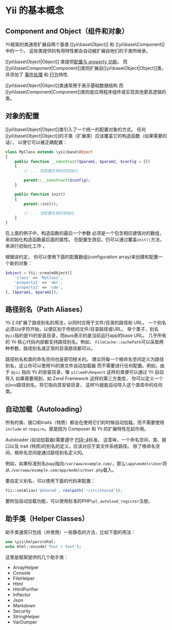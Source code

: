 Yii 的基本概念
=====================


Component and Object（组件和对象）
--------------------

Yii框架的类通常扩展自两个基类 [[yii\base\Object]] 和 [[yii\base\Component]] 中的一个。
这些类提供的有用特性都会自动被扩展自他们的子类所继承。

[[yii\base\Object|Object]] 类提供[配置与 *property* 功能](../api/base/Object.md)。
而[[yii\base\Component|Component]]类则扩展自[[yii\base\Object|Object]]类，并添加了
[事件处理](events.md) 和 [行为](behaviors.md)特性.

[[yii\base\Object|Object]]类通常用于表示基础数据结构
而[[yii\base\Component|Component]]类则是应用程序组件或实现其他更高逻辑的类。


对象的配置
--------------------

[[yii\base\Object|Object]]类引入了一个统一的配置对象的方式。
任何[[yii\base\Object|Object]]的子类（扩展类）应该覆盖它的构造函数（如果需要的话），
以使它可以被正确配置：

```php
class MyClass extends \yii\base\Object
{
    public function __construct($param1, $param2, $config = [])
    {
        // ... 在配置生效前的初始化

        parent::__construct($config);
    }

    public function init()
    {
        parent::init();

        // ... 在配置生效后初始化
    }
}
```

在上面的例子中，构造函数的最后一个参数
必须是一个包含相应键值对的数组，来初始化构造函数最后面的属性。
在配置生效后，仍可以通过覆盖`init()`方法，来进行初始化工作
。

根据该约定，
你可以使用下面的配置数组(configuration array)来创建和配置一个新的对象：

```php
$object = Yii::createObject([
    'class' => 'MyClass',
    'property1' => 'abc',
    'property2' => 'cde',
], [$param1, $param2]);
```


路径别名（Path Aliases）
------------

Yii 2.0扩展了路径别名的用法，以同时应用于文件/目录的路径和 URL。
一个别名必须以`@`字符开始，以便区别于传统的文件/目录路径或URL。
举个栗子，别名`@yii`指的是Yii的安装目录，而`@web`表示的是当前运行app的base URL。
几乎所有的 Yii 核心代码内部都支持路径别名。例如，
`FileCache::cachePath`可以采取两种参数，路径别名或正常的目录路径都可以。

路径别名和类的命名空间也是密切相关的。
建议将每一个根命名空间定义为路径别名，这让你可以使用Yii的类文件自动加载器
而不需要进行任何配置。例如，由于 `@yii` 指向 Yii 的安装目录，像 `yii\web\Request` 这样的类便可以通过 Yii 自动导入
如果需要用到，如 Zend Framework 这样的第三方类库，
你可以定义一个`@Zend`路径别名，将它指向其安装目录，
这样Yii就能自动导入这个类库中的任何类。


自动加载（Autoloading）
-----------

所有的类、接口和traits（特质）都会在使用它们的时候自动加载。而不需要使用
`include` or `require`。那是因为 Composer 和 Yii 的扩展特性在起作用。

Autoloader (自动加载器)需要遵守 [PSR-4](https://github.com/php-fig/fig-standards/blob/master/proposed/psr-4-autoloader/psr-4-autoloader.md)标准。
这意味，一个命名空间、类、接口以及 trait (特质)的别名的定义，应该对应于其文件系统路径。
除了根命名空间，根命名空间是通过路径别名定义的。

例如，如果标准别名`@app`指向`/var/www/example.com/`，那么`\app\models\User`将从
`/var/www/example.com/app/models/User.php`载入。

要自定义别名，可以使用下面的代码来配置：

```php
Yii::setAlias('@shared', realpath('~/src/shared'));
```

要附加自动加载功能，可以使用标准的PHP`spl_autoload_register`注册。

助手类（Helper Classes）
--------------

助手类通常只包括（并使用）一些静态的方法，比如下面的用法：

```php
use \yii\helpers\Html;
echo Html::encode('Test > test');
```

这里是框架提供的几个助手类：

- ArrayHelper
- Console
- FileHelper
- Html
- HtmlPurifier
- Inflector
- Json
- Markdown
- Security
- StringHelper
- VarDumper
